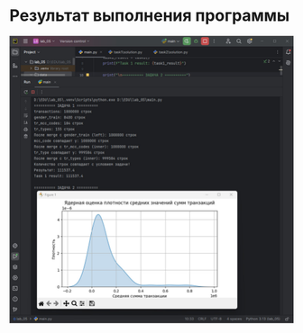 # Результат выполнения программы
![Image alt](https://github.com/timaxutka/testing-strategies-lab05/blob/main/%D0%91%D0%B5%D0%B7%20%D0%B8%D0%BC%D0%B5%D0%BD%D0%B8.png)
